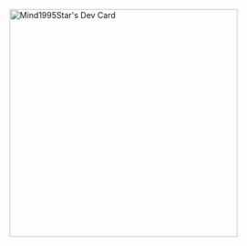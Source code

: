 
<a href="https://app.daily.dev/MindStar"><img src="https://api.daily.dev/devcards/aba7c016d8e6496cb3cbdc2e145967db.png?r=ca7" width="400" alt="Mind1995Star's Dev Card"/></a>
